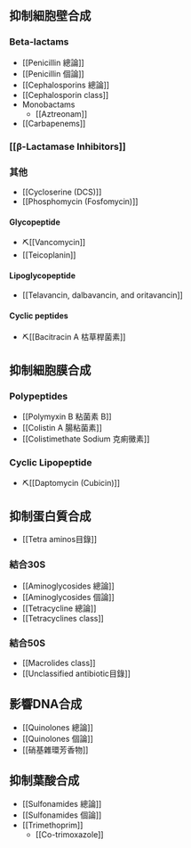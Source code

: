 ## 抑制細胞壁合成
### Beta-lactams
- [[Penicillin 總論]]
- [[Penicillin 個論]]
- [[Cephalosporins 總論]]
- [[Cephalosporin class]]  
- Monobactams
	- [[Aztreonam]] 
- [[Carbapenems]]
### [[β-Lactamase Inhibitors]]
### 其他
- [[Cycloserine (DCS)]] 
- [[Phosphomycin (Fosfomycin)]] 
#### Glycopeptide
- ⛏️[[Vancomycin]]
- [[Teicoplanin]]
#### Lipoglycopeptide
- [[Telavancin, dalbavancin, and oritavancin]]
#### Cyclic peptides
- ⛏️[[Bacitracin A 枯草桿菌素]]
## 抑制細胞膜合成
### Polypeptides
- [[Polymyxin B 粘菌素 B]]
- [[Colistin A 腸粘菌素]]
- [[Colistimethate Sodium 克痢黴素]]
### Cyclic Lipopeptide
-  ⛏️[[Daptomycin (Cubicin)]]
## 抑制蛋白質合成
- [[Tetra aminos目錄]]
### 結合30S
- [[Aminoglycosides 總論]]
- [[Aminoglycosides 個論]]
- [[Tetracycline 總論]] 
- [[Tetracyclines class]]
### 結合50S
- [[Macrolides class]]
- [[Unclassified antibiotic目錄]]
## 影響DNA合成
- [[Quinolones 總論]]
- [[Quinolones 個論]]
- [[硝基雜環芳香物]]
## 抑制葉酸合成
- [[Sulfonamides 總論]]
- [[Sulfonamides 個論]]
- [[Trimethoprim]]
	- [[Co-trimoxazole]]